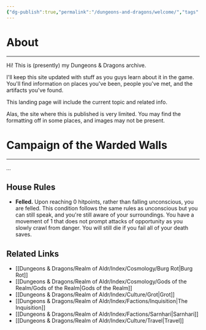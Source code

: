 ```yaml
---
{"dg-publish":true,"permalink":"/dungeons-and-dragons/welcome/","tags":["gardenEntry"]}
---
```


# About
---
Hi! This is (presently) my Dungeons & Dragons archive.

I'll keep this site updated with stuff as you guys learn about it in the game. You'll find information on places you've been, people you've met, and the artifacts you've found.

This landing page will include the current topic and related info.

Alas, the site where this is published is very limited. You may find the formatting off in some places, and images may not be present.

# Campaign of the Warded Walls
---
*...*

## House Rules
- **Felled.** Upon reaching 0 hitpoints, rather than falling unconscious, you are felled. This condition follows the same rules as unconscious but you can still speak, and you're still aware of your surroundings. You have a movement of 1 that does not prompt attacks of opportunity as you slowly crawl from danger. You will still die if you fail all of your death saves.

## Related Links
- [[Dungeons & Dragons/Realm of Aldr/Index/Cosmology/Burg Rot\|Burg Rot]]
- [[Dungeons & Dragons/Realm of Aldr/Index/Cosmology/Gods of the Realm/Gods of the Realm\|Gods of the Realm]]
- [[Dungeons & Dragons/Realm of Aldr/Index/Culture/Grot\|Grot]]
- [[Dungeons & Dragons/Realm of Aldr/Index/Factions/Inquisition\|The Inquisition]]
- [[Dungeons & Dragons/Realm of Aldr/Index/Factions/Sarnhari\|Sarnhari]]
- [[Dungeons & Dragons/Realm of Aldr/Index/Culture/Travel\|Travel]]